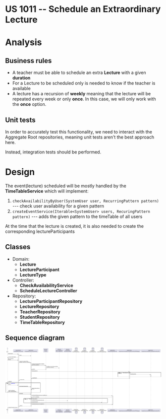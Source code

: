 US 1011 -- Schedule an Extraordinary Lecture
========================================================

# Analysis
## Business rules

- A teacher must be able to schedule an extra **Lecture** with a given **duration**
- For a Lecture to be scheduled only is needed to know if the teacher is available
- A lecture has a recursion of **weekly** meaning that the lecture will be repeated every week or only
  **once**. In this case, we will only work with the **once** option.


## Unit tests

In order to accurately test this functionality, we need to interact
with the Aggregate Root repositories, meaning unit tests aren't the best approach here.

Instead, integration tests should be performed.

# Design

The event(lecture) scheduled will be mostly handled by the **TimeTableService** which will implement:

1. `checkAvailabilityByUser(SystemUser user, RecurringPattern pattern)` --- check user availability for a given pattern
2. `createEventService(Iterable<SystemUser> users, RecuringPattern pattern)` --- adds the given pattern to the timeTable of all users

At the time that the lecture is created, it is also needed to create the corresponding lectureParticipants

## Classes
- Domain:
    + **Lecture**
    + **LectureParticipant**
    + **LectureType**
- Controller:
    + **CheckAvailabilityService**
    + **ScheduleLectureController**
- Repository:
    + **LectureParticipantRepository**
    + **LectureRepository**
    + **TeacherRepository**
    + **StudentRepository**
    + **TimeTableRepository**

## Sequence diagram

![SD-US1011](./sd.svg)